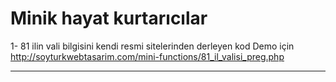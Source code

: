 # Minik hayat kurtarıcılar

1- 81 ilin vali bilgisini kendi resmi sitelerinden derleyen kod
Demo için http://soyturkwebtasarim.com/mini-functions/81_il_valisi_preg.php
<hr>
